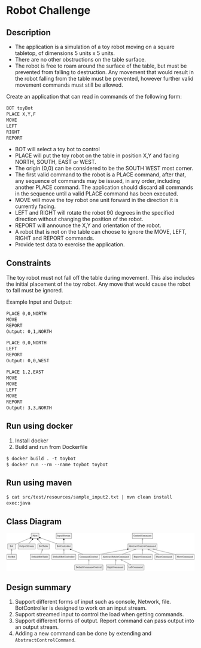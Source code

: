 # Robot Challenge

## Description

- The application is a simulation of a toy robot moving on a square tabletop, of dimensions 5 units x 5 units.
- There are no other obstructions on the table surface.
- The robot is free to roam around the surface of the table, but must be prevented from falling to destruction. Any movement
  that would result in the robot falling from the table must be prevented, however further valid movement commands must still
  be allowed.

Create an application that can read in commands of the following form:

```plain
BOT toyBot
PLACE X,Y,F
MOVE
LEFT
RIGHT
REPORT
```

- BOT will select a toy bot to control
- PLACE will put the toy robot on the table in position X,Y and facing NORTH, SOUTH, EAST or WEST.
- The origin (0,0) can be considered to be the SOUTH WEST most corner.
- The first valid command to the robot is a PLACE command, after that, any sequence of commands may be issued, in any order, including another PLACE command. The application should discard all commands in the sequence until a valid PLACE command has been executed.
- MOVE will move the toy robot one unit forward in the direction it is currently facing.
- LEFT and RIGHT will rotate the robot 90 degrees in the specified direction without changing the position of the robot.
- REPORT will announce the X,Y and orientation of the robot.
- A robot that is not on the table can choose to ignore the MOVE, LEFT, RIGHT and REPORT commands.
- Provide test data to exercise the application.

## Constraints

The toy robot must not fall off the table during movement. This also includes the initial placement of the toy robot.
Any move that would cause the robot to fall must be ignored.

Example Input and Output:

```plain
PLACE 0,0,NORTH
MOVE
REPORT
Output: 0,1,NORTH
```

```plain
PLACE 0,0,NORTH
LEFT
REPORT
Output: 0,0,WEST
```

```plain
PLACE 1,2,EAST
MOVE
MOVE
LEFT
MOVE
REPORT
Output: 3,3,NORTH
```

## Run using docker

1. Install docker
1. Build and run from Dockerfile
```
$ docker build . -t toybot
$ docker run --rm --name toybot toybot
```

## Run using maven
```
$ cat src/test/resources/sample_input2.txt | mvn clean install exec:java
```
## Class Diagram

![Class diagram](./diagram.png)

## Design summary

1. Support different forms of input such as console, Network, file. BotController is designed to work on an input stream.
1. Support streamed input to control the load when getting commands.
2. Support different forms of output. Report command can pass output into an output stream.
3. Adding a new command can be done by extending and  ```AbstractControlCommand```.
